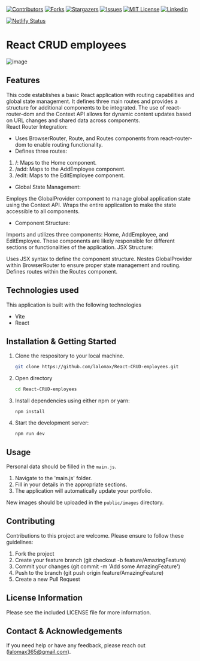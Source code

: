 


[![Contributors][contributors-shield]][contributors-url]
[![Forks][forks-shield]][forks-url]
[![Stargazers][stars-shield]][stars-url]
[![Issues][issues-shield]][issues-url]
[![MIT License][license-shield]][license-url]
[![LinkedIn][linkedin-shield]][linkedin-url]

[![Netlify Status](https://api.netlify.com/api/v1/badges/906e1431-6277-4e51-92ac-7bf10985bd7b/deploy-status)](https://app.netlify.com/sites/crud-employees/deploys)

# React CRUD employees

![image](https://github.com/user-attachments/assets/8301a91f-6a08-4aa8-b335-0e3d454b629e)


## Features

This code establishes a basic React application with routing capabilities and global state management. It defines three main routes and provides a structure for additional components to be integrated. The use of react-router-dom and the Context API allows for dynamic content updates based on URL changes and shared data across components.  
React Router Integration:

* Uses BrowserRouter, Route, and Routes components from react-router-dom to enable routing functionality.
* Defines three routes:
1. /: Maps to the Home component.
2. /add: Maps to the AddEmployee component.
3. /edit: Maps to the EditEmployee component.

* Global State Management:

Employs the GlobalProvider component to manage global application state using the Context API.
Wraps the entire application to make the state accessible to all components.
* Component Structure:

Imports and utilizes three components: Home, AddEmployee, and EditEmployee.
These components are likely responsible for different sections or functionalities of the application.
JSX Structure:

Uses JSX syntax to define the component structure.
Nestes GlobalProvider within BrowserRouter to ensure proper state management and routing.
Defines routes within the Routes component.

## Technologies used

This application is built with the following technologies

*   Vite
*   React

## Installation & Getting Started

1. Clone the respository to your local machine.
    ```sh
    git clone https://github.com/lalomax/React-CRUD-employees.git
    ```
1. Open directory
   ```sh
   cd React-CRUD-employees
   ```
2. Install dependencies using either npm or yarn:
    ```
    npm install
    ```
3. Start the development server:
    ```
    npm run dev
    ```

## Usage

Personal data should be filled in the  `main.js`.

1. Navigate to the 'main.js' folder.
2. Fill in your details in the appropriate sections.
3. The application will automatically update your portfolio.

New images should be uploaded in the `public/images` directory.

## Contributing
Contributions to this project are welcome. Please ensure to follow these guidelines:

1. Fork the project
2. Create your feature branch (git checkout -b feature/AmazingFeature)
3. Commit your changes (git commit -m 'Add some AmazingFeature')
4. Push to the branch (git push origin feature/AmazingFeature)
5. Create a new Pull Request

## License Information
Please see the included LICENSE file for more information.

## Contact & Acknowledgements
If you need help or have any feedback, please reach out (lalomax365@gmail.com).

[contributors-shield]: https://img.shields.io/github/contributors/lalomax/React-CRUD-employees.svg?style=for-the-badge
[contributors-url]: https://github.com/lalomax/React-CRUD-employees/graphs/contributors
[forks-shield]: https://img.shields.io/github/forks/lalomax/React-CRUD-employees.svg?style=for-the-badge
[forks-url]: https://github.com/lalomax/React-CRUD-employees/network/members
[stars-shield]: https://img.shields.io/github/stars/lalomax/React-CRUD-employees.svg?style=for-the-badge
[stars-url]: https://github.com/lalomax/React-CRUD-employees/stargazers
[issues-shield]: https://img.shields.io/github/issues/lalomax/React-CRUD-employees.svg?style=for-the-badge
[issues-url]: https://github.com/lalomax/React-CRUD-employees/issues
[license-shield]: https://img.shields.io/github/license/lalomax/React-CRUD-employees.svg?style=for-the-badge
[license-url]: https://github.com/lalomax/React-CRUD-employees/blob/master/LICENSE.txt
[linkedin-shield]: https://img.shields.io/badge/-LinkedIn-black.svg?style=for-the-badge&logo=linkedin&colorB=555
[linkedin-url]: https://linkedin.com/in/orlando-flores365/
[product-screenshot]: images/screenshot.png
[Next.js]: https://img.shields.io/badge/next.js-000000?style=for-the-badge&logo=nextdotjs&logoColor=white
[Next-url]: https://nextjs.org/
[Vitejs]: https://img.shields.io/badge/vite-%23646CFF.svg?style=for-the-badge&logo=vite&logoColor=white
[vite-url]: https://vitejs.dev/
[React.js]: https://img.shields.io/badge/React-20232A?style=for-the-badge&logo=react&logoColor=61DAFB
[React-url]: https://reactjs.org/
[Vue.js]: https://img.shields.io/badge/Vue.js-35495E?style=for-the-badge&logo=vuedotjs&logoColor=4FC08D
[Vue-url]: https://vuejs.org/
[Angular.io]: https://img.shields.io/badge/Angular-DD0031?style=for-the-badge&logo=angular&logoColor=white
[Angular-url]: https://angular.io/
[Svelte.dev]: https://img.shields.io/badge/Svelte-4A4A55?style=for-the-badge&logo=svelte&logoColor=FF3E00
[Svelte-url]: https://svelte.dev/
[Laravel.com]: https://img.shields.io/badge/Laravel-FF2D20?style=for-the-badge&logo=laravel&logoColor=white
[Laravel-url]: https://laravel.com
[Bootstrap.com]: https://img.shields.io/badge/Bootstrap-563D7C?style=for-the-badge&logo=bootstrap&logoColor=white
[Bootstrap-url]: https://getbootstrap.com
